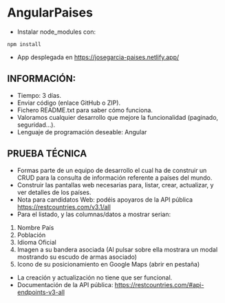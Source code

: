 # AngularPaises

- Instalar node_modules con:

```code
npm install
```

- App desplegada en https://josegarcia-paises.netlify.app/

## INFORMACIÓN:

- Tiempo: 3 días.
- Enviar código (enlace GitHub o ZIP).
- Fichero README.txt para saber cómo funciona.
- Valoramos cualquier desarrollo que mejore la funcionalidad (paginado,
  seguridad...).
- Lenguaje de programación deseable: Angular

## PRUEBA TÉCNICA

- Formas parte de un equipo de desarrollo el cual ha de construir un CRUD para la consulta de información referente a países del mundo.
- Construir las pantallas web necesarias para, listar, crear, actualizar, y ver detalles de los países.
- Nota para candidatos Web: podéis apoyaros de la API pública https://restcountries.com/v3.1/all
- Para el listado, y las columnas/datos a mostrar serian:

1. Nombre País
2. Población
3. Idioma Oficial
4. Imagen a su bandera asociada (Al pulsar sobre ella mostrara un modal mostrando su escudo de armas asociado)
5. Icono de su posicionamiento en Google Maps (abrir en pestaña)

- La creación y actualización no tiene que ser funcional.
- Documentación de la API pública: https://restcountries.com/#api-endpoints-v3-all
